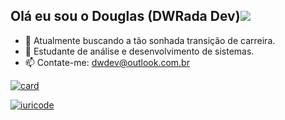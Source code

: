 ## Olá eu sou o Douglas (DWRada Dev)<img src="https://br.pinterest.com/pin/461407924343540494#imgViewer">


- 🔭 Atualmente buscando a tão sonhada transição de carreira.
- 🌱 Estudante de análise e desenvolvimento de sistemas.
- 📫 Contate-me: dwdev@outlook.com.br

[![card](https://github-readme-stats.vercel.app/api?username=DWRada&theme=default&show_icons=true)](https://github.com/anuraghazra/github-readme-stats)

[![iuricode](https://github-readme-stats.vercel.app/api/top-langs/?username=DWRada&layout=compact)](https://github.com/anuraghazra/github-readme-stats)
